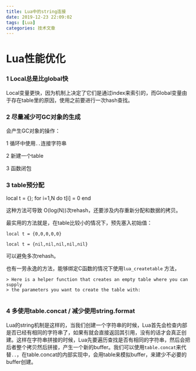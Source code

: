 ```yaml
---
title: Lua中的string连接
date: 2019-12-23 22:09:02
tags: [Lua]
categories: 技术文章
---
```

# Lua性能优化

### 1 Local总是比global快

Local变量更快，因为机制上决定了它们是通过index来索引的，而Global变量由于存在table里的原因，使用之前要进行一次hash查找。

### 2 尽量减少可GC对象的生成

会产生GC对象的操作：

1 循环中使用`..`连接字符串

2 新建一个table 

3 函数闭包

### 3 table预分配

local t = {}; for i=1,N do t[i] = 0 end

这种方法可导致 O(log(N))次rehash，还要涉及内存重新分配和数据的拷贝。

最实用的方法就是，在table比较小的情况下，预先塞入初始值：

```
local t = {0,0,0,0,0}
```

```
local t = {nil,nil,nil,nil,nil}
```

可以避免多次rehash。



也有一劳永逸的方法，能够绑定C函数的情况下使用`lua_createtable` 方法，

```
> Here is a helper function that creates an empty table where you can supply
> the parameters you want to create the table with:
 
```

### 4 多使用table.concat  /  减少使用string.format

Lua的string机制是这样的，当我们创建一个字符串的时候，Lua首先会检查内部是否已经有相同的字符串了，如果有就会直接返回其引用，没有的话才会真正创建。这样在字符串拼接的时候，Lua先要遍历查找是否有相同的字符串，然后会把后者整个拷贝然后拼接，产生一个新的buffer。我们可以使用`table.concat`来代替`..`，在table.concat的内部实现中，会用table来模拟buffer，来建少不必要的buffer创建。










